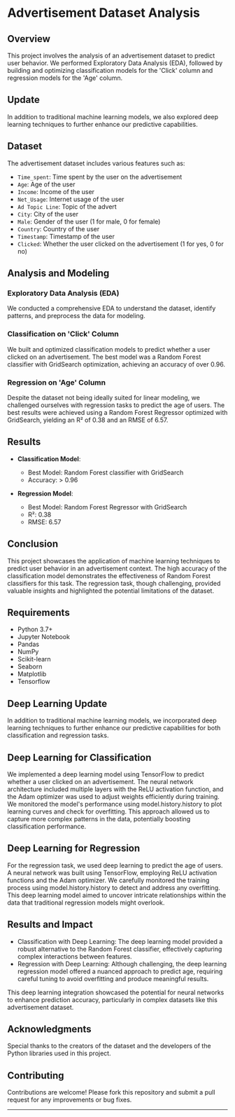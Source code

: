 # Advertisement Dataset Analysis

## Overview

This project involves the analysis of an advertisement dataset to predict user behavior. We performed Exploratory Data Analysis (EDA), followed by building and optimizing classification models for the 'Click' column and regression models for the 'Age' column.

## Update
In addition to traditional machine learning models, we also explored deep learning techniques to further enhance our predictive capabilities.

## Dataset

The advertisement dataset includes various features such as:

- `Time_spent`: Time spent by the user on the advertisement
- `Age`: Age of the user
- `Income`: Income of the user
- `Net_Usage`: Internet usage of the user
- `Ad Topic Line`: Topic of the advert
- `City`: City of the user
- `Male`: Gender of the user (1 for male, 0 for female)
- `Country`: Country of the user
- `Timestamp`: Timestamp of the user
- `Clicked`: Whether the user clicked on the advertisement (1 for yes, 0 for no)

## Analysis and Modeling

### Exploratory Data Analysis (EDA)

We conducted a comprehensive EDA to understand the dataset, identify patterns, and preprocess the data for modeling.

### Classification on 'Click' Column

We built and optimized classification models to predict whether a user clicked on an advertisement. The best model was a Random Forest classifier with GridSearch optimization, achieving an accuracy of over 0.96.

### Regression on 'Age' Column

Despite the dataset not being ideally suited for linear modeling, we challenged ourselves with regression tasks to predict the age of users. The best results were achieved using a Random Forest Regressor optimized with GridSearch, yielding an R² of 0.38 and an RMSE of 6.57.

## Results

- **Classification Model**: 
  - Best Model: Random Forest classifier with GridSearch
  - Accuracy: > 0.96

- **Regression Model**: 
  - Best Model: Random Forest Regressor with GridSearch
  - R²: 0.38
  - RMSE: 6.57

## Conclusion

This project showcases the application of machine learning techniques to predict user behavior in an advertisement context. The high accuracy of the classification model demonstrates the effectiveness of Random Forest classifiers for this task. The regression task, though challenging, provided valuable insights and highlighted the potential limitations of the dataset.

## Requirements

- Python 3.7+
- Jupyter Notebook
- Pandas
- NumPy
- Scikit-learn
- Seaborn
- Matplotlib
- Tensorflow

## Deep Learning Update
In addition to traditional machine learning models, we incorporated deep learning techniques to further enhance our predictive capabilities for both classification and regression tasks.

## Deep Learning for Classification

We implemented a deep learning model using TensorFlow to predict whether a user clicked on an advertisement. The neural network architecture included multiple layers with the ReLU activation function, and the Adam optimizer was used to adjust weights efficiently during training. We monitored the model's performance using model.history.history to plot learning curves and check for overfitting. This approach allowed us to capture more complex patterns in the data, potentially boosting classification performance.

## Deep Learning for Regression

For the regression task, we used deep learning to predict the age of users. A neural network was built using TensorFlow, employing ReLU activation functions and the Adam optimizer. We carefully monitored the training process using model.history.history to detect and address any overfitting. This deep learning model aimed to uncover intricate relationships within the data that traditional regression models might overlook.

## Results and Impact
 - Classification with Deep Learning: The deep learning model provided a robust alternative to the Random Forest classifier, effectively capturing complex interactions between features.
 - Regression with Deep Learning: Although challenging, the deep learning regression model offered a nuanced approach to predict age, requiring careful tuning to avoid overfitting and produce meaningful results.

This deep learning integration showcased the potential for neural networks to enhance prediction accuracy, particularly in complex datasets like this advertisement dataset.

## Acknowledgments

Special thanks to the creators of the dataset and the developers of the Python libraries used in this project.

## Contributing

Contributions are welcome! Please fork this repository and submit a pull request for any improvements or bug fixes.

---

